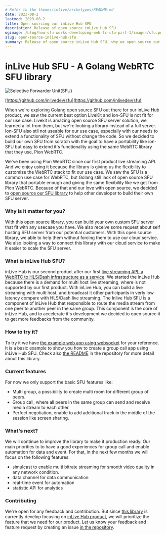 ```yaml
---
# Refer to the themes/inlive/archetypes/README.md
date: 2023-08-2
lastmod: 2023-08-2
title: Open sourcing our inLive Hub SFU
description: Release of open source inLive Hub SFU
ogimage: /blog/how-sfu-works-developing-webrtc-sfu-part-1/images/sfu.png
slug: open-source-inlive-hub-sfu
summary: Release of open source inLive Hub SFU, why we open source our SFU, and what you can do with our SFU
---
```


# inLive Hub SFU - A Golang WebRTC SFU library



![Selective Forwarder Unit(SFU)](/blog/how-sfu-works-developing-webrtc-sfu-part-1/images/sfu.png "Selective Forwarder Unit(SFU)")

[https://github.com/inlivedev/sfu](https://github.com/inlivedev/sfu)

When we're exploring  Golang open source SFU out there for our inLive Hub product, we saw the current best option LiveKit and ion-SFU is not fit for our use case. Livekit is amazing open source SFU server solution, we learned a lot from them, but we're looking a library instead of a full server.  Ion-SFU also stil not useable for our use case, especially with our needs to extend a functionality of SFU without change the code. So we decided to build our own SFU from scratch with the goal to have a portability like ion-SFU but easy to extend it's functionality using the same WebRTC library that they use, Pion WebRTC. 

We've been using Pion WebRTC since our first product live streaming API. And we enjoy using it because the library is giving us the flexibility to customize the WebRTC stack to fit our use case. We saw the SFU is a common use case for WebRTC, but Golang still lack of open source SFU library that portable enough and giving the same flexibility like we get from Pion WebRTC. Because of that and our love with open source, we decided to [open source our SFU library](https://github.com/inlivedev/sfu) to help other developer to build their own SFU server.

### Why is it matter for you?
With this open source library, you can build your own custom SFU server that fit with any usecase you have. We also receive some request about self hosting  SFU server from our potential customers. With this open source library, we able to help them without forcing them to use our cloud service. We also looking a way to connect this library with our cloud service to make it easier to scale the SFU server. 

### What is inLive Hub SFU?
inLive Hub is our second product after our first [live streaming API, a WebRTC to HLS/Dash infrastructure as a service](https://inlive.app/live-streaming). We started the inLive Hub because there is a demand for multi host live streaming, where is not supported by our first product. With inLive Hub, you can build a live streaming with multi host, and broadcast it other participants in verly low latency compare with HLS/Dash live streaming. The Inlive Hub SFU is a component of inLive Hub that responsible to route the media stream from one peer to another peer in the same group. This component is the core of inLive Hub, and to accelerate it's development we decided to open source it to get more feedbacks from the community.

### How to try it?
To try it we have [the example web app using websocket](https://github.com/inlivedev/sfu/tree/main/examples/http-websocket) for your reference. It is a basic example to show you how to create a group call app using inLive Hub SFU. Check also [the README](https://github.com/inlivedev/sfu/blob/main/README.md) in the repository for more detail about this library.


### Current features
For now we only support the basic SFU features like:
- Multi group, a possibility to create multi room for different group of peers.
- Group call, where all peers in the same group can send and receive media stream to each other.
- Perfect negotiation, enable to add additional track in the middle of the session like screen sharing.


### What's next?
We will continue to improve the library to make it production ready. Our main priorities to to have a good experiences for group call and enable automation for data and event. For that, in the next few months we will focus on the following features:
- simulcast to enable multi bitrate streaming for smooth video quality in any network condition.
- data channel for data communication
- real-time event for automation
- statistic API for analytics

### Contributing
We're open for any feedback and contribution. But since [this library](https://github.com/inlivedev/sfu) is currently develop focusing on [inLive Hub product](/realtime-interactive), we will prioritize the feature that we need for our product. Let us know your feedback and feature request by creating an issue [in the repository](https://github.com/inlivedev/sfu). 
